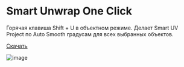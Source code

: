 # Smart Unwrap One Click
Горячая клавиша Shift + U в объектном режиме.
Делает Smart UV Project по Auto Smooth градусам для всех выбранных объектов.

<a href="https://github.com/ZenkerArt/Smart-Unwrap-One-Click/releases/download/release/unwrap.py" download="unwrap.py">Скачать</a>

![image](https://user-images.githubusercontent.com/95053537/183986763-36a2b1ac-0e91-4697-ac20-5643b6f4972c.png)

